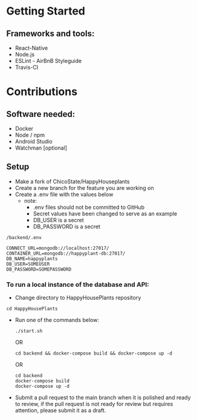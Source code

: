 # Getting Started
## Frameworks and tools:
- React-Native
- Node.js
- ESLint - AirBnB Styleguide
- Travis-CI


# Contributions
## Software needed:
- Docker
- Node / npm
- Android Studio
- Watchman [optional]


## Setup
- Make a fork of ChicoState/HappyHouseplants
- Create a new branch for the feature you are working on
- Create a .env file with the values below
    - note: 
        - .env files should not be committed to GitHub
        - Secret values have been changed to serve as an example
        - DB_USER is a secret
        - DB_PASSWORD is a secret

`/backend/.env`
```
CONNECT_URL=mongodb://localhost:27017/
CONTAINER_URL=mongodb://happyplant-db:27017/
DB_NAME=happyplants
DB_USER=SOMEUSER
DB_PASSWORD=SOMEPASSWORD
```
### To run a local instance of the database and API:
- Change directory to HappyHousePlants repository

`cd HappyHousePlants`

- Run one of the commands below:
    
    ```
    ./start.sh
    ```
    
    OR
    
    ```
    cd backend && docker-compose build && docker-compose up -d
    ```
    
    OR
    ```
    cd backend
    docker-compose build
    docker-compose up -d
    ```

- Submit a pull request to the main branch when it is polished and ready to review, if the pull request is not ready for review but requires attention, please submit it as a draft.